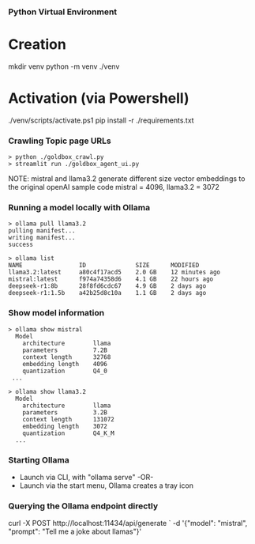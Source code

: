 
### Python Virtual Environment

# Creation
mkdir venv
python -m venv ./venv

# Activation (via Powershell)
./venv/scripts/activate.ps1
pip install -r ./requirements.txt


### Crawling Topic page URLs

```
> python ./goldbox_crawl.py
> streamlit run ./goldbox_agent_ui.py
```

NOTE: mistral and llama3.2 generate different size vector embeddings to the original openAI sample code
mistral = 4096, llama3.2 = 3072



### Running a model locally with Ollama

```
> ollama pull llama3.2
pulling manifest...
writing manifest...
success

> ollama list
NAME                ID              SIZE      MODIFIED
llama3.2:latest     a80c4f17acd5    2.0 GB    12 minutes ago
mistral:latest      f974a74358d6    4.1 GB    22 hours ago
deepseek-r1:8b      28f8fd6cdc67    4.9 GB    2 days ago
deepseek-r1:1.5b    a42b25d8c10a    1.1 GB    2 days ago
```

### Show model information

```
> ollama show mistral
  Model
    architecture        llama
    parameters          7.2B
    context length      32768
    embedding length    4096
    quantization        Q4_0
 ...

> ollama show llama3.2
  Model
    architecture        llama
    parameters          3.2B
    context length      131072
    embedding length    3072
    quantization        Q4_K_M
  ...
```


### Starting Ollama

- Launch via CLI, with "ollama serve" -OR-
- Launch via the start menu, Ollama creates a tray icon


### Querying the Ollama endpoint directly

curl -X POST http://localhost:11434/api/generate `
    -d '{"model": "mistral", "prompt": "Tell me a joke about llamas"}'
